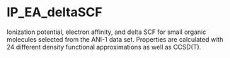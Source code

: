 # IP_EA_deltaSCF
Ionization potential, electron affinity, and delta SCF for small organic molecules selected from the ANI-1 data set. Properties are calculated with 24 different density functional approximations as well as CCSD(T).
